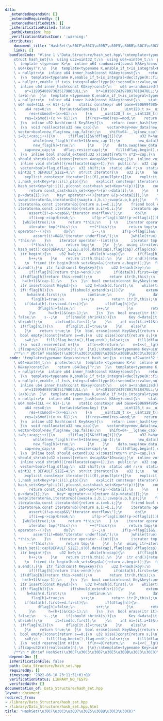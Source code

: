 ```yaml
---
data:
  _extendedDependsOn: []
  _extendedRequiredBy: []
  _extendedVerifiedWith: []
  _isVerificationFailed: false
  _pathExtension: hpp
  _verificationStatusIcon: ':warning:'
  attributes:
    document_title: "HashSet(\u30CF\u30C3\u30B7\u30E5\u30BB\u30C3\u30C8)"
    links: []
  bundledCode: "#line 1 \"Data_Structure/hash_set.hpp\"\ntemplate<typename Key>\n\
    struct hash_set{\n  using u32=uint32_t;\n  using u64=uint64_t;\n  protected:\n\
    \  template <typename K>\n  inline u64 randomized(const K&key)const{\n    return\
    \ u64(key)^r;\n  }\n  template<typename K,enable_if_t<is_integral<K>::value,nullptr_t>\
    \ = nullptr>\n  inline u64 inner_hash(const K&key)const{\n    return (randomized(key)*11995408973635179863ULL);\n\
    \  }\n  template<typename K,enable_if_t<is_integral<decltype(K::first)>::value,nullptr_t>\
    \ = nullptr,enable_if_t<is_integral<decltype(K::second)>::value,nullptr_t> = nullptr>\n\
    \  inline u64 inner_hash(const K&key)const{\n    u64 a=randomized(key.first),b=randomized(key.second);\n\
    \    a*=11995408973635179863ULL;\n    b*=10150724397891781847ULL;\n    return\
    \ (a+b);\n  }\n  template <typename K,enable_if_t<is_integral<typename K::value_type>::value,nullptr_t>\
    \ = nullptr>\n  inline u64 inner_hash(const K&key)const{\n    static constexpr\
    \ u64 mod=(1LL << 61)-1;\n    static constexpr u64 base=950699498548472943ULL;\n\
    \    u64 res=0;\n    for(auto&elem:key) {\n      __uint128_t x=__uint128_t(res)*base+(randomized(elem)&mod);\n\
    \      res=(x&mod)+(x>>61);\n    }\n    __uint128_t x=__uint128_t(res)*base;\n\
    \    res=(x&mod)+(x >> 61);\n    if(res>=mod)res-=mod;\n    return (res<<3);\n\
    \  }\n  inline u32 hash(const Key&key){\n    return inner_hash(key)>>shift;\n\
    \  }\n  void reallocate(u32 new_cap){\n    vector<Key>new_data(new_cap);\n   \
    \ vector<bool>new_flag(new_cap,false);\n    shift=64-__lg(new_cap);\n    for(u32\
    \ i=0;i<cap;i++){\n      if(flag[i]&&!dflag[i]){\n        u32 h=hash(data[i].first);\n\
    \        while(new_flag[h])h=(h+1)&(new_cap-1);\n        new_data[h]=move(data[i]);\n\
    \        new_flag[h]=true;\n      }\n    }\n    data.swap(new_data);\n    flag.swap(new_flag);\n\
    \    cap=new_cap;\n    dflag.resize(cap);\n    fill(dflag.begin(),dflag.end(),false);\n\
    \  }\n  inline bool should_extend(u32 x)const{return x*2>=cap;}\n  inline bool\
    \ should_shrink(u32 x)const{return 4<cap&&x*10<=cap;}\n  inline void extend(){reallocate(cap<<1);}\n\
    \  inline void shrink(){reallocate(cap>>1);}\n  public:\n  u32 cap,s;\n  vector<Key>data;\n\
    \  vector<bool>flag,dflag;\n  u32 shift;\n  static u64 r;\n  static constexpr\
    \ uint32_t DEFAULT_SIZE=4;\n  struct iterator{\n    u32 i;\n    hash_set<Key>*p;\n\
    \    explicit constexpr iterator():i(0),p(nullptr){}\n    explicit constexpr iterator(u32\
    \ i,hash_set<Key>*p):i(i),p(p){}\n    explicit constexpr iterator(u32 i,const\
    \ hash_set<Key>*p):i(i),p(const_cast<hash_set<Key>*>(p)){}\n    const Key& operator*()const{\n\
    \      return const_cast<hash_set<Key>*>(p)->data[i];\n    }\n    Key& operator*(){return\
    \ p->data[i];}\n    Key* operator->(){return &(p->data[i]);}\n    friend void\
    \ swap(iterator&a,iterator&b){swap(a.i,b.i);swap(a.p,b.p);}\n    friend bool operator==(const\
    \ iterator&a,const iterator&b){return a.i==b.i;}\n    friend bool operator!=(const\
    \ iterator&a,const iterator&b){return a.i!=b.i;}\n    iterator& operator++(){\n\
    \      assert(i!=p->cap&&\"iterator overflow\");\n      do{\n        i++;\n  \
    \      if(i==p->cap)break;\n        if(p->flag[i]&&!(p->dflag[i]))break;\n   \
    \   }while(true);\n      return *this;\n    } \n    iterator operator++(int){\n\
    \      iterator tmp(*this);\n      ++(*this);\n      return tmp;\n    }\n    iterator&\
    \ operator--(){\n      do{\n        i--;\n        if(p->flag[i]&&!(p->dflag[i]))break;\n\
    \        assert(i!=0&&\"iterator underflow\");\n      }while(true);\n      return\
    \ *this;\n    }\n    iterator operator--(int){\n      iterator tmp(*this);\n \
    \     --(*this);\n      return tmp;\n    }\n  };\n  using itr=iterator;\n  explicit\
    \ hash_set():cap(DEFAULT_SIZE),s(0),data(cap),flag(cap),dflag(cap),shift(62){}\n\
    \  itr begin(){\n    u32 h=0;\n    while(h!=cap){\n      if(flag[h]&&!dflag[h])break;\n\
    \      h++;\n    }\n    return itr(h,this);\n  }\n  itr end(){return itr(cap,this);}\
    \    \n  friend itr begin(hash_set<Key>&a){return a.begin();}\n  friend itr end(hash_set<Key>&a){return\
    \ a.end();}\n  itr find(const Key&key){\n    u32 h=hash(key);\n    while(true){\n\
    \      if(!flag[h])return this->end();\n      if(data[h].first==key){\n      \
    \  if(dflag[h])return this->end();\n        return itr(h,this);\n      }\n   \
    \   h=(h+1)&(cap-1);\n    }\n  }\n  bool contain(const Key&key)const{return find(key)!=this->end();}\n\
    \  itr insert(const Key&d){\n    u32 h=hash(d.first);\n    while(true){\n    \
    \  if(!flag[h]){\n        if(should_extend(s+1)){\n          extend();\n     \
    \     h=hash(d.first);\n          continue;\n        }\n        data[h]=d;\n \
    \       flag[h]=true;\n        s++;\n        return itr(h,this);\n      }\n  \
    \    if(data[h].first==d.first){\n        if(dflag[h]){\n          data[h]=d;\n\
    \          dflag[h]=false;\n          s++;\n        }\n        return itr(h,this);\n\
    \      }\n      h=(h+1)&(cap-1);\n    }\n  }\n  bool erase(itr it){\n    if(it==this->end())return\
    \ false;\n    s--;\n    if(should_shrink(s)){\n      Key d=data[it.i];\n     \
    \ shrink();\n      it=find(d.first);\n    }\n    int ni=(it.i+1)&(cap-1);\n  \
    \  if(flag[ni]){\n      dflag[it.i]=true;\n    }\n    else{\n      flag[it.i]=false;\n\
    \    }\n    return true;\n  }\n  bool erase(const Key&key){return erase(find(key));}\n\
    \  bool empty()const{return s==0;}\n  u32 size()const{return s;}\n  void clear(){\n\
    \    s=0;\n    fill(flag.begin(),flag.end(),false);\n    fill(dflag.begin(),dflag.end(),false);\n\
    \  }\n  void reserve(int n){\n    if(n<=0)return;\n    n=1<<(__lg(n)+2);\n   \
    \ if(cap<u32(n))reallocate(n);\n  }\n};\ntemplate<typename Key>uint64_t hash_set<Key>::r=chrono::duration_cast<chrono::nanoseconds>(chrono::system_clock::now().time_since_epoch()).count();\n\
    /**\n * @brief HashSet(\u30CF\u30C3\u30B7\u30E5\u30BB\u30C3\u30C8)\n*/\n"
  code: "template<typename Key>\nstruct hash_set{\n  using u32=uint32_t;\n  using\
    \ u64=uint64_t;\n  protected:\n  template <typename K>\n  inline u64 randomized(const\
    \ K&key)const{\n    return u64(key)^r;\n  }\n  template<typename K,enable_if_t<is_integral<K>::value,nullptr_t>\
    \ = nullptr>\n  inline u64 inner_hash(const K&key)const{\n    return (randomized(key)*11995408973635179863ULL);\n\
    \  }\n  template<typename K,enable_if_t<is_integral<decltype(K::first)>::value,nullptr_t>\
    \ = nullptr,enable_if_t<is_integral<decltype(K::second)>::value,nullptr_t> = nullptr>\n\
    \  inline u64 inner_hash(const K&key)const{\n    u64 a=randomized(key.first),b=randomized(key.second);\n\
    \    a*=11995408973635179863ULL;\n    b*=10150724397891781847ULL;\n    return\
    \ (a+b);\n  }\n  template <typename K,enable_if_t<is_integral<typename K::value_type>::value,nullptr_t>\
    \ = nullptr>\n  inline u64 inner_hash(const K&key)const{\n    static constexpr\
    \ u64 mod=(1LL << 61)-1;\n    static constexpr u64 base=950699498548472943ULL;\n\
    \    u64 res=0;\n    for(auto&elem:key) {\n      __uint128_t x=__uint128_t(res)*base+(randomized(elem)&mod);\n\
    \      res=(x&mod)+(x>>61);\n    }\n    __uint128_t x=__uint128_t(res)*base;\n\
    \    res=(x&mod)+(x >> 61);\n    if(res>=mod)res-=mod;\n    return (res<<3);\n\
    \  }\n  inline u32 hash(const Key&key){\n    return inner_hash(key)>>shift;\n\
    \  }\n  void reallocate(u32 new_cap){\n    vector<Key>new_data(new_cap);\n   \
    \ vector<bool>new_flag(new_cap,false);\n    shift=64-__lg(new_cap);\n    for(u32\
    \ i=0;i<cap;i++){\n      if(flag[i]&&!dflag[i]){\n        u32 h=hash(data[i].first);\n\
    \        while(new_flag[h])h=(h+1)&(new_cap-1);\n        new_data[h]=move(data[i]);\n\
    \        new_flag[h]=true;\n      }\n    }\n    data.swap(new_data);\n    flag.swap(new_flag);\n\
    \    cap=new_cap;\n    dflag.resize(cap);\n    fill(dflag.begin(),dflag.end(),false);\n\
    \  }\n  inline bool should_extend(u32 x)const{return x*2>=cap;}\n  inline bool\
    \ should_shrink(u32 x)const{return 4<cap&&x*10<=cap;}\n  inline void extend(){reallocate(cap<<1);}\n\
    \  inline void shrink(){reallocate(cap>>1);}\n  public:\n  u32 cap,s;\n  vector<Key>data;\n\
    \  vector<bool>flag,dflag;\n  u32 shift;\n  static u64 r;\n  static constexpr\
    \ uint32_t DEFAULT_SIZE=4;\n  struct iterator{\n    u32 i;\n    hash_set<Key>*p;\n\
    \    explicit constexpr iterator():i(0),p(nullptr){}\n    explicit constexpr iterator(u32\
    \ i,hash_set<Key>*p):i(i),p(p){}\n    explicit constexpr iterator(u32 i,const\
    \ hash_set<Key>*p):i(i),p(const_cast<hash_set<Key>*>(p)){}\n    const Key& operator*()const{\n\
    \      return const_cast<hash_set<Key>*>(p)->data[i];\n    }\n    Key& operator*(){return\
    \ p->data[i];}\n    Key* operator->(){return &(p->data[i]);}\n    friend void\
    \ swap(iterator&a,iterator&b){swap(a.i,b.i);swap(a.p,b.p);}\n    friend bool operator==(const\
    \ iterator&a,const iterator&b){return a.i==b.i;}\n    friend bool operator!=(const\
    \ iterator&a,const iterator&b){return a.i!=b.i;}\n    iterator& operator++(){\n\
    \      assert(i!=p->cap&&\"iterator overflow\");\n      do{\n        i++;\n  \
    \      if(i==p->cap)break;\n        if(p->flag[i]&&!(p->dflag[i]))break;\n   \
    \   }while(true);\n      return *this;\n    } \n    iterator operator++(int){\n\
    \      iterator tmp(*this);\n      ++(*this);\n      return tmp;\n    }\n    iterator&\
    \ operator--(){\n      do{\n        i--;\n        if(p->flag[i]&&!(p->dflag[i]))break;\n\
    \        assert(i!=0&&\"iterator underflow\");\n      }while(true);\n      return\
    \ *this;\n    }\n    iterator operator--(int){\n      iterator tmp(*this);\n \
    \     --(*this);\n      return tmp;\n    }\n  };\n  using itr=iterator;\n  explicit\
    \ hash_set():cap(DEFAULT_SIZE),s(0),data(cap),flag(cap),dflag(cap),shift(62){}\n\
    \  itr begin(){\n    u32 h=0;\n    while(h!=cap){\n      if(flag[h]&&!dflag[h])break;\n\
    \      h++;\n    }\n    return itr(h,this);\n  }\n  itr end(){return itr(cap,this);}\
    \    \n  friend itr begin(hash_set<Key>&a){return a.begin();}\n  friend itr end(hash_set<Key>&a){return\
    \ a.end();}\n  itr find(const Key&key){\n    u32 h=hash(key);\n    while(true){\n\
    \      if(!flag[h])return this->end();\n      if(data[h].first==key){\n      \
    \  if(dflag[h])return this->end();\n        return itr(h,this);\n      }\n   \
    \   h=(h+1)&(cap-1);\n    }\n  }\n  bool contain(const Key&key)const{return find(key)!=this->end();}\n\
    \  itr insert(const Key&d){\n    u32 h=hash(d.first);\n    while(true){\n    \
    \  if(!flag[h]){\n        if(should_extend(s+1)){\n          extend();\n     \
    \     h=hash(d.first);\n          continue;\n        }\n        data[h]=d;\n \
    \       flag[h]=true;\n        s++;\n        return itr(h,this);\n      }\n  \
    \    if(data[h].first==d.first){\n        if(dflag[h]){\n          data[h]=d;\n\
    \          dflag[h]=false;\n          s++;\n        }\n        return itr(h,this);\n\
    \      }\n      h=(h+1)&(cap-1);\n    }\n  }\n  bool erase(itr it){\n    if(it==this->end())return\
    \ false;\n    s--;\n    if(should_shrink(s)){\n      Key d=data[it.i];\n     \
    \ shrink();\n      it=find(d.first);\n    }\n    int ni=(it.i+1)&(cap-1);\n  \
    \  if(flag[ni]){\n      dflag[it.i]=true;\n    }\n    else{\n      flag[it.i]=false;\n\
    \    }\n    return true;\n  }\n  bool erase(const Key&key){return erase(find(key));}\n\
    \  bool empty()const{return s==0;}\n  u32 size()const{return s;}\n  void clear(){\n\
    \    s=0;\n    fill(flag.begin(),flag.end(),false);\n    fill(dflag.begin(),dflag.end(),false);\n\
    \  }\n  void reserve(int n){\n    if(n<=0)return;\n    n=1<<(__lg(n)+2);\n   \
    \ if(cap<u32(n))reallocate(n);\n  }\n};\ntemplate<typename Key>uint64_t hash_set<Key>::r=chrono::duration_cast<chrono::nanoseconds>(chrono::system_clock::now().time_since_epoch()).count();\n\
    /**\n * @brief HashSet(\u30CF\u30C3\u30B7\u30E5\u30BB\u30C3\u30C8)\n*/"
  dependsOn: []
  isVerificationFile: false
  path: Data_Structure/hash_set.hpp
  requiredBy: []
  timestamp: '2022-06-10 23:11:51+01:00'
  verificationStatus: LIBRARY_NO_TESTS
  verifiedWith: []
documentation_of: Data_Structure/hash_set.hpp
layout: document
redirect_from:
- /library/Data_Structure/hash_set.hpp
- /library/Data_Structure/hash_set.hpp.html
title: "HashSet(\u30CF\u30C3\u30B7\u30E5\u30BB\u30C3\u30C8)"
---
```

